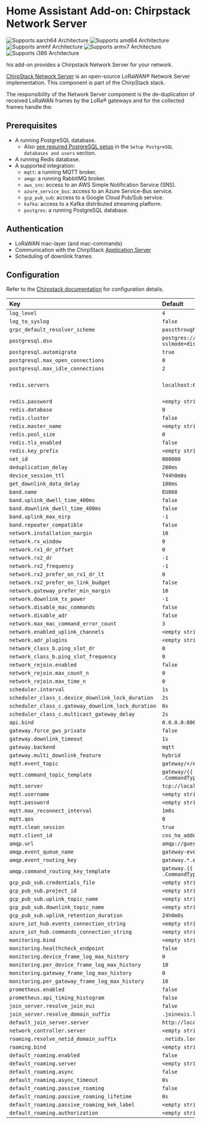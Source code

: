 # Home Assistant Add-on: Chirpstack Network Server

![Supports aarch64 Architecture][aarch64-shield] ![Supports amd64 Architecture][amd64-shield] ![Supports armhf Architecture][armhf-shield] ![Supports armv7 Architecture][armv7-shield] ![Supports i386 Architecture][i386-shield]

his add-on provides a Chirpstack Network Server for your network.

[ChirpStack Network Server][network-server] is an open-source LoRaWAN® Network Server implementation. This component is part of the ChirpStack stack.

The responsibility of the Network Server component is the de-duplication of received LoRaWAN frames by the LoRa® gateways and for the collected frames handle the:

## Prerequisites

* A running PostgreSQL database.
  * Also [see required PostgreSQL setup][chirpstack-debian] in the `Setup PostgreSQL databases and users` section.
* A running Redis database.
* A supported integration:
  * `mqtt`: a running MQTT broker.
  * `amqp`: a running RabbitMQ broker.
  * `aws_sns`: access to an AWS Simple Notification Service (SNS).
  * `azure_service_bus`: access to an Azure Service-Bus service.
  * `gcp_pub_sub`: access to a Google Cloud Pub/Sub service.
  * `kafka`: access to a Kafka distributed streaming platform.
  * `postgres`: a running PostgreSQL database.

## Authentication

* LoRaWAN mac-layer (and mac-commands)
* Communication with the ChirpStack [Application Server][application-server]
* Scheduling of downlink frames

## Configuration

Refer to the [Chirpstack documentation][network-server-config] for configuration details.

| Key | Default | Note |
:--- | :-- | :--- |
| `log_level` | `4` | |
| `log_to_syslog` | `false` | |
| `grpc_default_resolver_scheme` | `passthrough` | |
| `postgresql.dsn` | `postgres://localhost/chirpstack_ns?sslmode=disable` | |
| `postgresql.automigrate` | `true` | |
| `postgresql.max_open_connections` | `0` | |
| `postgresql.max_idle_connections` | `2` | |
| `redis.servers` | `localhost:6379` | Comma separated string. |
| `redis.password` | `<empty string>` | |
| `redis.database` | `0` | |
| `redis.cluster` | `false` | |
| `redis.master_name` | `<empty string>` | |
| `redis.pool_size` | `0` | |
| `redis.tls_enabled` | `false` | |
| `redis.key_prefix` | `<empty string>` | |
| `net_id` | `000000` | |
| `deduplication_delay` | `200ms` | |
| `device_session_ttl` | `744h0m0s` | |
| `get_downlink_data_delay` | `100ms` | |
| `band.name` | `EU868` | |
| `band.uplink_dwell_time_400ms` | `false` | |
| `band.downlink_dwell_time_400ms` | `false` | |
| `band.uplink_max_eirp` | `-1` | |
| `band.repeater_compatible` | `false` | |
| `network.installation_margin` | `10` | |
| `network.rx_window` | `0` | |
| `network.rx1_dr_offset` | `0` | |
| `network.rx2_dr` | `-1` | |
| `network.rx2_frequency` | `-1` | |
| `network.rx2_prefer_on_rx1_dr_lt` | `0` | |
| `network.rx2_prefer_on_link_budget` | `false` | |
| `network.gateway_prefer_min_margin` | `10` | |
| `network.downlink_tx_power` | `-1` | |
| `network.disable_mac_commands` | `false` | |
| `network.disable_adr` | `false` | |
| `network.max_mac_command_error_count` | `3` | |
| `network.enabled_uplink_channels` | `<empty string>` | |
| `network.adr_plugins` | `<empty string>` | |
| `network_class_b.ping_slot_dr` | `0` | |
| `network_class_b.ping_slot_frequency` | `0` | |
| `network_rejoin.enabled` | `false` | |
| `network_rejoin.max_count_n` | `0` | |
| `network_rejoin.max_time_n` | `0` | |
| `scheduler.interval` | `1s` | |
| `scheduler_class_c.device_downlink_lock_duration` | `2s` | |
| `scheduler_class_c.gateway_downlink_lock_duration` | `0s` | |
| `scheduler_class_c.multicast_gateway_delay` | `2s` | |
| `api.bind` | `0.0.0.0:8000` | |
| `gateway.force_gws_private` | `false` | |
| `gateway.downlink_timeout` | `1s` | |
| `gateway.backend` | `mqtt` | |
| `gateway.multi_downlink_feature` | `hybrid` | |
| `mqtt.event_topic` | `gateway/+/event/+` | |
| `mqtt.command_topic_template` | `gateway/{{ .GatewayID }}/command/{{ .CommandType }}` | |
| `mqtt.server` | `tcp://localhost:1883` | |
| `mqtt.username` | `<empty string>` | |
| `mqtt.password` | `<empty string>` | |
| `mqtt.max_reconnect_interval` | `1m0s` | |
| `mqtt.qos` | `0` | |
| `mqtt.clean_session` | `true` | |
| `mqtt.client_id` | `cns_ha_addon` | |
| `amqp.url` | `amqp://guest:guest@localhost:5672` | |
| `amqp.event_queue_name` | `gateway-events` | |
| `amqp.event_routing_key` | `gateway.*.event.*` | |
| `amqp.command_routing_key_template` | `gateway.{{ .GatewayID }}.command.{{ .CommandType }}` | |
| `gcp_pub_sub.credentials_file` | `<empty string>` | |
| `gcp_pub_sub.project_id` | `<empty string>` | |
| `gcp_pub_sub.uplink_topic_name` | `<empty string>` | |
| `gcp_pub_sub.downlink_topic_name` | `<empty string>` | |
| `gcp_pub_sub.uplink_retention_duration` | `24h0m0s` | |
| `azure_iot_hub.events_connection_string` | `<empty string>` | |
| `azure_iot_hub.commands_connection_string` | `<empty string>` | |
| `monitoring.bind` | `<empty string>` | |
| `monitoring.healthcheck_endpoint` | `false` | |
| `monitoring.device_frame_log_max_history` | `0` | |
| `monitoring.per_device_frame_log_max_history` | `10` | |
| `monitoring.gateway_frame_log_max_history` | `0` | |
| `monitoring.per_gateway_frame_log_max_history` | `10` | |
| `prometheus.enabled` | `false` | |
| `prometheus.api_timing_histogram` | `false` | |
| `join_server.resolve_join_eui` | `false` | |
| `join_server.resolve_domain_suffix` | `.joineuis.lora-alliance.org` | |
| `default_join_server.server` | `http://localhost:8003` | |
| `network_controller.server` | `<empty string>` | |
| `roaming.resolve_netid_domain_suffix` | `.netids.lora-alliance.org` | |
| `roaming.bind` | `<empty string>` | |
| `default_roaming.enabled` | `false` | |
| `default_roaming.server` | `<empty string>` | |
| `default_roaming.async` | `false` | |
| `default_roaming.async_timeout` | `0s` | |
| `default_roaming.passive_roaming` | `false` | |
| `default_roaming.passive_roaming_lifetime` | `0s` | |
| `default_roaming.passive_roaming_kek_label` | `<empty string>` | |
| `default_roaming.authorization` | `<empty string>` | |

[aarch64-shield]: https://img.shields.io/badge/aarch64-yes-green.svg
[amd64-shield]: https://img.shields.io/badge/amd64-yes-green.svg
[armhf-shield]: https://img.shields.io/badge/armhf-yes-green.svg
[armv7-shield]: https://img.shields.io/badge/armv7-yes-green.svg
[i386-shield]: https://img.shields.io/badge/i386-yes-green.svg
[network-server]: https://www.chirpstack.io/network-server/
[network-server-config]: https://www.chirpstack.io/network-server/install/config/
[application-server]: https://www.chirpstack.io/application-server/
[common-data-format]: https://github.com/brocaar/chirpstack-api/blob/master/protobuf/gw/gw.proto
[chirpstack-debian]: https://www.chirpstack.io/project/guides/debian-ubuntu/
